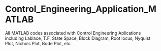 # Control_Engineering_Application_MATLAB
All MATLAB codes associated with Control Engineering Aplications including Lablace, T.F, State Space, Block Diagram, Root locus, Nyquist Plot, Nichols Plot, Bode Plot, etc.
